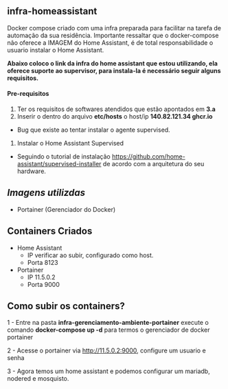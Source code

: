 ##  infra-homeassistant
Docker compose criado com uma infra preparada para facilitar na tarefa de automação da sua residência.
Importante ressaltar que o docker-compose não oferece a IMAGEM do Home Assistant, é de total responsabilidade o usuario instalar o Home Assistant.

**Abaixo coloco o link da infra do home assistant que estou utilizando, ela oferece suporte ao supervisor, para instala-la é necessário seguir alguns requisitos.**
#### Pre-requisitos
1. Ter os requisitos de softwares atendidos que estão apontados em **3.a**
1. Inserir o dentro do arquivo **etc/hosts** o host/ip **140.82.121.34 ghcr.io**
 * Bug que existe ao tentar instalar o agente supervised.
1. Instalar o Home Assistant Supervised
 * Seguindo o tutorial de instalação https://github.com/home-assistant/supervised-installer de acordo com a arquitetura do seu hardware.


## _Imagens utilizdas_
- Portainer (Gerenciador do Docker)

## Containers Criados
* Home Assistant
  * IP verificar ao subir, configurado como host.
  * Porta 8123
* Portainer
  * IP 11.5.0.2
  * Porta 9000

## Como subir os containers?

1 - Entre na pasta **infra-gerenciamento-ambiente-portainer** execute o comando **docker-compose up -d** para termos o gerenciador de docker portainer

2 - Acesse o portainer via http://11.5.0.2:9000, configure um usuario e senha

3 - Agora temos um home assistant e podemos configurar um mariadb, nodered e mosquisto.
